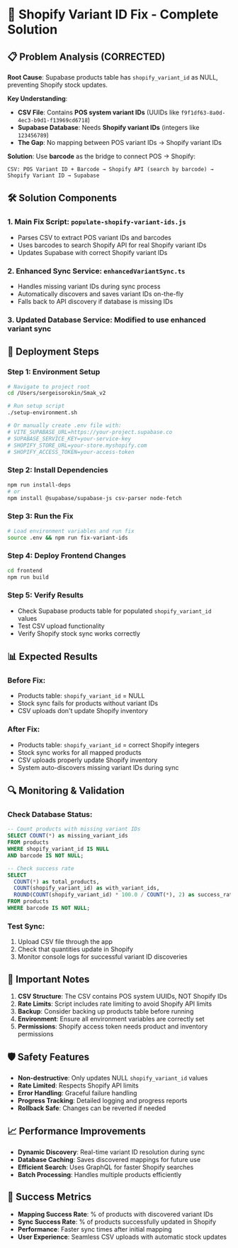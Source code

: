 # 🚀 Shopify Variant ID Fix - Complete Solution

## 📋 Problem Analysis (CORRECTED)

**Root Cause**: Supabase products table has `shopify_variant_id` as NULL, preventing Shopify stock updates.

**Key Understanding**:
- **CSV File**: Contains **POS system variant IDs** (UUIDs like `f9f1df63-8a0d-4ec3-b9d1-f13969cd6718`)
- **Supabase Database**: Needs **Shopify variant IDs** (integers like `123456789`)
- **The Gap**: No mapping between POS variant IDs → Shopify variant IDs

**Solution**: Use **barcode** as the bridge to connect POS → Shopify:
```
CSV: POS Variant ID + Barcode → Shopify API (search by barcode) → Shopify Variant ID → Supabase
```

## 🛠️ Solution Components

### 1. **Main Fix Script**: `populate-shopify-variant-ids.js`
- Parses CSV to extract POS variant IDs and barcodes
- Uses barcodes to search Shopify API for real Shopify variant IDs
- Updates Supabase with correct Shopify variant IDs

### 2. **Enhanced Sync Service**: `enhancedVariantSync.ts`
- Handles missing variant IDs during sync process
- Automatically discovers and saves variant IDs on-the-fly
- Falls back to API discovery if database is missing IDs

### 3. **Updated Database Service**: Modified to use enhanced variant sync

## 🚀 Deployment Steps

### Step 1: Environment Setup
```bash
# Navigate to project root
cd /Users/sergeisorokin/Smak_v2

# Run setup script
./setup-environment.sh

# Or manually create .env file with:
# VITE_SUPABASE_URL=https://your-project.supabase.co
# SUPABASE_SERVICE_KEY=your-service-key
# SHOPIFY_STORE_URL=your-store.myshopify.com
# SHOPIFY_ACCESS_TOKEN=your-access-token
```

### Step 2: Install Dependencies
```bash
npm run install-deps
# or
npm install @supabase/supabase-js csv-parser node-fetch
```

### Step 3: Run the Fix
```bash
# Load environment variables and run fix
source .env && npm run fix-variant-ids
```

### Step 4: Deploy Frontend Changes
```bash
cd frontend
npm run build
```

### Step 5: Verify Results
- Check Supabase products table for populated `shopify_variant_id` values
- Test CSV upload functionality
- Verify Shopify stock sync works correctly

## 📊 Expected Results

### Before Fix:
- Products table: `shopify_variant_id` = NULL
- Stock sync fails for products without variant IDs
- CSV uploads don't update Shopify inventory

### After Fix:
- Products table: `shopify_variant_id` = correct Shopify integers
- Stock sync works for all mapped products
- CSV uploads properly update Shopify inventory
- System auto-discovers missing variant IDs during sync

## 🔍 Monitoring & Validation

### Check Database Status:
```sql
-- Count products with missing variant IDs
SELECT COUNT(*) as missing_variant_ids 
FROM products 
WHERE shopify_variant_id IS NULL 
AND barcode IS NOT NULL;

-- Check success rate
SELECT 
  COUNT(*) as total_products,
  COUNT(shopify_variant_id) as with_variant_ids,
  ROUND(COUNT(shopify_variant_id) * 100.0 / COUNT(*), 2) as success_rate_percent
FROM products 
WHERE barcode IS NOT NULL;
```

### Test Sync:
1. Upload CSV file through the app
2. Check that quantities update in Shopify
3. Monitor console logs for successful variant ID discoveries

## 🚨 Important Notes

1. **CSV Structure**: The CSV contains POS system UUIDs, NOT Shopify IDs
2. **Rate Limits**: Script includes rate limiting to avoid Shopify API limits
3. **Backup**: Consider backing up products table before running
4. **Environment**: Ensure all environment variables are correctly set
5. **Permissions**: Shopify access token needs product and inventory permissions

## 🛡️ Safety Features

- **Non-destructive**: Only updates NULL `shopify_variant_id` values
- **Rate Limited**: Respects Shopify API limits
- **Error Handling**: Graceful failure handling
- **Progress Tracking**: Detailed logging and progress reports
- **Rollback Safe**: Changes can be reverted if needed

## 📈 Performance Improvements

- **Dynamic Discovery**: Real-time variant ID resolution during sync
- **Database Caching**: Saves discovered mappings for future use
- **Efficient Search**: Uses GraphQL for faster Shopify searches
- **Batch Processing**: Handles multiple products efficiently

## 🎯 Success Metrics

- **Mapping Success Rate**: % of products with discovered variant IDs
- **Sync Success Rate**: % of products successfully updated in Shopify
- **Performance**: Faster sync times after initial mapping
- **User Experience**: Seamless CSV uploads with automatic stock updates
